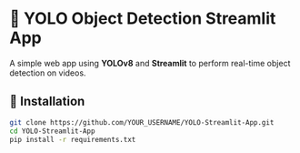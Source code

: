 # 🎯 YOLO Object Detection Streamlit App

A simple web app using **YOLOv8** and **Streamlit** to perform real-time object detection on videos.

## 🚀 Installation

```bash
git clone https://github.com/YOUR_USERNAME/YOLO-Streamlit-App.git
cd YOLO-Streamlit-App
pip install -r requirements.txt
